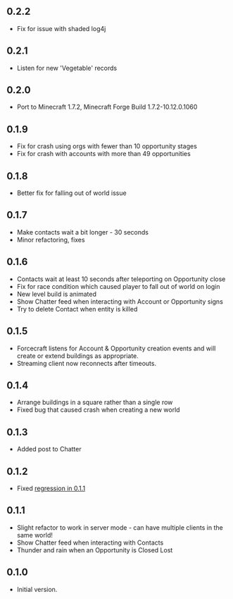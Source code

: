 0.2.2
-----

* Fix for issue with shaded log4j

0.2.1
-----

* Listen for new 'Vegetable' records

0.2.0
-----

* Port to Minecraft 1.7.2, Minecraft Forge Build 1.7.2-10.12.0.1060

0.1.9
-----

* Fix for crash using orgs with fewer than 10 opportunity stages
* Fix for crash with accounts with more than 49 opportunities

0.1.8
-----

* Better fix for falling out of world issue

0.1.7
-----

* Make contacts wait a bit longer - 30 seconds
* Minor refactoring, fixes

0.1.6
-----

* Contacts wait at least 10 seconds after teleporting on Opportunity close
* Fix for race condition which caused player to fall out of world on login
* New level build is animated
* Show Chatter feed when interacting with Account or Opportunity signs
* Try to delete Contact when entity is killed

0.1.5
-----

* Forcecraft listens for Account & Opportunity creation events and will create or extend buildings as appropriate.
* Streaming client now reconnects after timeouts.

0.1.4
-----

* Arrange buildings in a square rather than a single row
* Fixed bug that caused crash when creating a new world

0.1.3
-----

* Added post to Chatter

0.1.2
-----

* Fixed [regression in 0.1.1](../../issues/1)

0.1.1
-----

* Slight refactor to work in server mode - can have multiple clients in the same world!
* Show Chatter feed when interacting with Contacts
* Thunder and rain when an Opportunity is Closed Lost

0.1.0
-----

* Initial version.